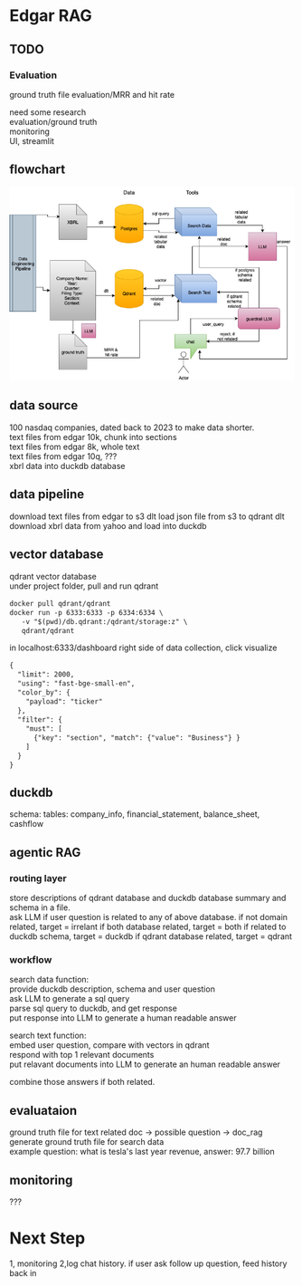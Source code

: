 # Edgar RAG
## TODO

### Evaluation
ground truth file
evaluation/MRR and hit rate    
   
need some research   
evaluation/ground truth   
monitoring   
UI, streamlit

## flowchart
![flowchart](images/RAG_pipeline_flowchart.drawio.png)

## data source
100 nasdaq companies, dated back to 2023 to make data shorter.   
text files from edgar 10k, chunk into sections   
text files from edgar 8k, whole text    
text files from edgar 10q, ???   
xbrl data into duckdb database   

## data pipeline
download text files from edgar to s3
dlt load json file from s3 to qdrant
dlt download xbrl data from yahoo and load into duckdb   

## vector database
qdrant vector database   
under project folder, pull and run qdrant 
```
docker pull qdrant/qdrant
docker run -p 6333:6333 -p 6334:6334 \
   -v "$(pwd)/db.qdrant:/qdrant/storage:z" \
   qdrant/qdrant
```
in localhost:6333/dashboard
right side of data collection, click visualize
```
{
  "limit": 2000,
  "using": "fast-bge-small-en",
  "color_by": {
    "payload": "ticker"
  },
  "filter": {
    "must": [
      {"key": "section", "match": {"value": "Business"} }
    ]
  }
}
```

## duckdb
schema: 
tables: company_info, financial_statement, balance_sheet, cashflow


## agentic RAG
### routing layer
store descriptions of qdrant database and duckdb database summary and schema in a file.    
ask LLM if user question is related to any of above database. 
if not domain related, target = irrelant
if both database related, target = both
if related to duckdb schema, target = duckdb
if qdrant database related, target = qdrant

### workflow
search data function:   
provide duckdb description, schema and user question   
ask LLM to generate a sql query    
parse sql query to duckdb, and get response   
put response into LLM to generate a human readable answer   

search text function:   
embed user question, compare with vectors in qdrant   
respond with top 1 relevant documents   
put relavant documents into LLM to generate an human readable answer   
   
combine those answers if both related.    

## evaluataion
ground truth file for text
related doc -> possible question -> doc_rag
generate ground truth file for search data   
example
question: what is tesla's last year revenue, answer: 97.7 billion  


## monitoring
???   

# Next Step
1, monitoring
2,log chat history. if user ask follow up question, feed history back in